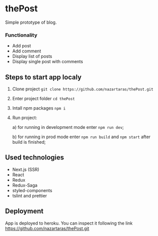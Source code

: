 # thePost
Simple prototype of blog.
### Functionality
* Add post
* Add comment
* Display list of posts
* Display single post with comments

## Steps to start app localy

1. Clone project `git clone https://github.com/nazartaras/thePost.git`
2. Enter project folder `cd thePost`
3. Intall npm packages `npm i`
4. Run project: 

    a) for running in development mode enter `npm run dev`;
    
    b) for running in prod mode enter `npm run build` and `npm start` after build is finished;
    
## Used technologies
- Next.js (SSR)
- React
- Redux
- Redux-Saga
- styled-components
- tslint and prettier

## Deployment

App is deployed to heroku. You can inspect it following the link https://github.com/nazartaras/thePost.git
